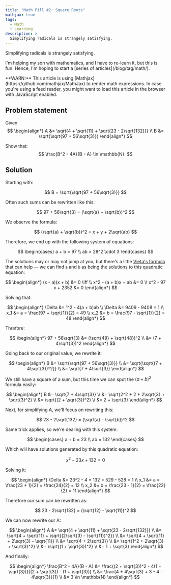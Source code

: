 ```yaml
---
title: "Math Pill #2: Square Roots"
mathjax: true
tags:
  - Math
  - Learning
description: >
  Simplifying radicals is strangely satisfying. 
---
```


Simplifying radicals is strangely satisfying.

<p class="info-bubble" markdown="1">
I'm helping my son with mathematics, and I have to re-learn it, but this is fun. Hence, I'm hoping to start a [series of articles](/blog/tag/math/).
</p>

<p class="warn-bubble" markdown="1">
**WARN:** This article is using [Mathjax](https://github.com/mathjax/MathJax) to render math expressions. In case you're using a feed reader, you might want to load this article in the browser with JavaScript enabled.
</p>

## Problem statement

Given
$$
\begin{align*}
A &= \sqrt{4 + \sqrt{11} + \sqrt{23 - 2\sqrt{132}}} \\
B &= \sqrt{\sqrt{97 + 56\sqrt{3}}}
\end{align*}
$$

Show that:
$$
\frac{B^2 - 4A}{B - A} \in \mathbb{N}.
$$

## Solution

Starting with:

$$
B = \sqrt{\sqrt{97 + 56\sqrt{3}}}
$$

Often such sums can be rewritten like this:

$$
97 + 56\sqrt{3} = (\sqrt{a} + \sqrt{b})^2
$$

We observe the formula:

$$
(\sqrt{a} + \sqrt{b})^2 = x + y + 2\sqrt{ab}
$$

Therefore, we end up with the following system of equations:

$$
\begin{cases}
a + b = 97 \\
ab = 28^2 \cdot 3
\end{cases}
$$

The solutions may or may not jump at you, but there's a little [Vieta's formula](https://en.wikipedia.org/wiki/Vieta%27s_formulas) that can help — we can find `a` and `b` as being the solutions to this quadratic equation:

$$
\begin{align*}
(x - a)(x + b) &= 0 \iff \\
x^2 - (a + b)x + ab &= 0 \\
x^2 - 97 x + 2352 &= 0
\end{align*}
$$

Solving that:

$$
\begin{align*}
\Delta &= 1^2 - 4(a + b)ab \\
\Delta &= 9409 - 9408 = 1 \\
x_1 &= a = \frac{97 + \sqrt{1}}{2} = 49 \\
x_2 &= b = \frac{97 - \sqrt{1}}{2} = 48
\end{align*}
$$

Threfore:

$$
\begin{align*}
97 + 56\sqrt{3} &= (\sqrt{49} + \sqrt{48})^2 \\
&= (7 + 4\sqrt{3})^2
\end{align*}
$$

Going back to our original value, we rewrite it:

$$
\begin{align*}
B &= \sqrt{\sqrt{97 + 56\sqrt{3}}} \\
&= \sqrt{\sqrt{(7 + 4\sqrt{3})^2}} \\
&= \sqrt{7 + 4\sqrt{3}}
\end{align*}
$$

We still have a square of a sum, but this time we can spot the $(a + b)^2$ formula easily:

$$
\begin{align*}
B &= \sqrt{7 + 4\sqrt{3}} \\
&= \sqrt{2^2 + 2 * 2\sqrt{3} + \sqrt{3}^2} \\
&= \sqrt{(2 + \sqrt{3})^2} \\
&= 2 + \sqrt{3}
\end{align*}
$$

Next, for simplifying A, we'll focus on rewriting this:

$$
23 - 2\sqrt{132} = (\sqrt{a} - \sqrt{b})^2
$$

Same trick applies, so we're dealing with this system:

$$
\begin{cases}
a + b = 23 \\
ab = 132
\end{cases}
$$

Which will have solutions generated by this quadratic equation:

$$
x^2 - 23x + 132 = 0
$$

Solving it:

$$
\begin{align*}
\Delta &= 23^2 - 4 * 132 = 529 - 528 = 1 \\
x_1 &= a = \frac{23 + 1}{2} = \frac{24}{2} = 12 \\
x_2 &= b = \frac{23 - 1}{2} = \frac{22}{2} = 11
\end{align*}
$$

Therefore our sum can be rewritten as:

$$
23 - 2\sqrt{132} = (\sqrt{12} - \sqrt{11})^2
$$

We can now rewrite our A:

$$
\begin{align*}
A &= \sqrt{4 + \sqrt{11} + \sqrt{23 - 2\sqrt{132}}} \\
  &= \sqrt{4 + \sqrt{11} + \sqrt{(2\sqrt{3} - \sqrt{11})^2}} \\
  &= \sqrt{4 + \sqrt{11} + 2\sqrt{3} - \sqrt{11}} \\
  &= \sqrt{4 + 2\sqrt{3}} \\
  &= \sqrt{1^2 + 2\sqrt{3} + \sqrt{3}^2} \\
  &= \sqrt{(1 + \sqrt{3})^2} \\
  &= 1 + \sqrt{3}
\end{align*}
$$

And finally:

$$
\begin{align*}
\frac{B^2 - 4A}{B - A} 
&= \frac{(2 + \sqrt{3})^2 - 4(1 + \sqrt{3})}{(2 + \sqrt{3}) - (1 + \sqrt{3})} \\
&= \frac{4 + 4\sqrt{3} + 3 - 4 - 4\sqrt{3}}{1} \\
&= 3 \in \mathbb{N}
\end{align*}
$$
